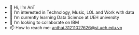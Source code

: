 - 👋 Hi, I’m AnT
- 👀 I’m interested in Technology, Music, LOL and Work with data
- 🌱 I’m currently learning Data Science at UEH university
- 💞️ I’m looking to collaborate on IBM
- 📫 How to reach me: anthai.31211027626@st.ueh.edu.vn

